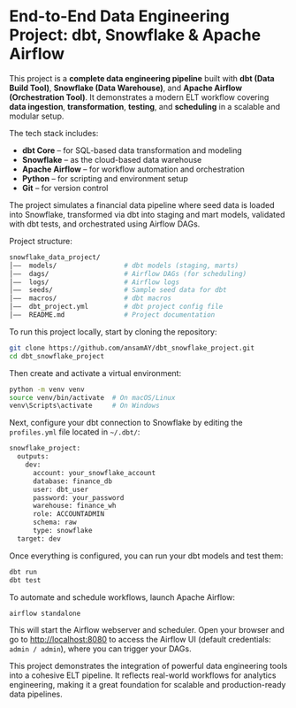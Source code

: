 # End-to-End Data Engineering Project: dbt, Snowflake & Apache Airflow

This project is a **complete data engineering pipeline** built with **dbt (Data Build Tool)**, **Snowflake (Data Warehouse)**, and **Apache Airflow (Orchestration Tool)**. It demonstrates a modern ELT workflow covering **data ingestion**, **transformation**, **testing**, and **scheduling** in a scalable and modular setup.

The tech stack includes:

* **dbt Core** – for SQL-based data transformation and modeling
* **Snowflake** – as the cloud-based data warehouse
* **Apache Airflow** – for workflow automation and orchestration
* **Python** – for scripting and environment setup
* **Git** – for version control

The project simulates a financial data pipeline where seed data is loaded into Snowflake, transformed via dbt into staging and mart models, validated with dbt tests, and orchestrated using Airflow DAGs.

Project structure:

```sh
snowflake_data_project/
│——  models/                 # dbt models (staging, marts)
│——  dags/                   # Airflow DAGs (for scheduling)
│——  logs/                   # Airflow logs
│——  seeds/                  # Sample seed data for dbt
│——  macros/                 # dbt macros
│——  dbt_project.yml         # dbt project config file
│——  README.md               # Project documentation
```

To run this project locally, start by cloning the repository:

```sh
git clone https://github.com/ansamAY/dbt_snowflake_project.git
cd dbt_snowflake_project
```

Then create and activate a virtual environment:

```sh
python -m venv venv
source venv/bin/activate  # On macOS/Linux
venv\Scripts\activate     # On Windows
```


Next, configure your dbt connection to Snowflake by editing the `profiles.yml` file located in `~/.dbt/`:

```sh
snowflake_project:
  outputs:
    dev:
      account: your_snowflake_account
      database: finance_db
      user: dbt_user
      password: your_password
      warehouse: finance_wh
      role: ACCOUNTADMIN
      schema: raw
      type: snowflake
  target: dev
```

Once everything is configured, you can run your dbt models and test them:

```sh
dbt run
dbt test
```

To automate and schedule workflows, launch Apache Airflow:

```sh
airflow standalone
```

This will start the Airflow webserver and scheduler. Open your browser and go to [http://localhost:8080](http://localhost:8080) to access the Airflow UI (default credentials: `admin / admin`), where you can trigger your DAGs.

This project demonstrates the integration of powerful data engineering tools into a cohesive ELT pipeline. It reflects real-world workflows for analytics engineering, making it a great foundation for scalable and production-ready data pipelines.
